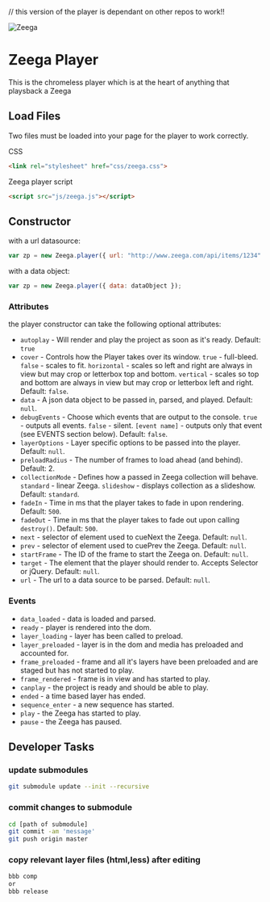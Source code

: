 // this version of the player is dependant on other repos to work!!

![Zeega](https://raw.github.com/Zeega/Zeega-Core/master/web/images/zeega-logo-large.png)

# Zeega Player

This is the chromeless player which is at the heart of anything that playsback a Zeega

## Load Files

Two files must be loaded into your page for the player to work correctly.

CSS
```html
<link rel="stylesheet" href="css/zeega.css">
```

Zeega player script
```html
<script src="js/zeega.js"></script>
```

## Constructor

with a url datasource:

``` javascript
var zp = new Zeega.player({ url: "http://www.zeega.com/api/items/1234" });
```
with a data object:

``` javascript
var zp = new Zeega.player({ data: dataObject });
```

### Attributes

the player constructor can take the following optional attributes:

* `autoplay` - Will render and play the project as soon as it's ready. Default: `true`
* `cover` - Controls how the Player takes over its window. `true` - full-bleed. `false` - scales to fit. `horizontal` - scales so left and right are always in view but may crop or letterbox top and bottom. `vertical` - scales so top and bottom are always in view but may crop or letterbox left and right. Default: `false`.
* `data` - A json data object to be passed in, parsed, and played. Default: `null`.
* `debugEvents` - Choose which events that are output to the console. `true` - outputs all events. `false` - silent. `[event name]` - outputs only that event (see EVENTS section below). Default: `false`.
* `layerOptions` - Layer specific options to be passed into the player. Default: `null`.
* `preloadRadius` - The number of frames to load ahead (and behind). Default: 2.
* `collectionMode` - Defines how a passed in Zeega collection will behave. `standard` - linear Zeega. `slideshow` - displays collection as a slideshow. Default: `standard`.
* `fadeIn` - Time in ms that the player takes to fade in upon rendering. Default: `500`.
* `fadeOut` - Time in ms that the player takes to fade out upon calling `destroy()`. Default: `500`.
* `next` - selector of element used to cueNext the Zeega. Default: `null`.
* `prev` - selector of element used to cuePrev the Zeega. Default: `null`.
* `startFrame` - The ID of the frame to start the Zeega on. Default: `null`.
* `target` - The element that the player should render to. Accepts Selector or jQuery. Default: `null`.
* `url` - The url to a data source to be parsed. Default: `null`.

### Events

* `data_loaded` - data is loaded and parsed.
* `ready` - player is rendered into the dom.
* `layer_loading` - layer has been called to preload.
* `layer_preloaded` - layer is in the dom and media has preloaded and accounted for.
* `frame_preloaded` - frame and all it's layers have been preloaded and are staged but has not started to play.
* `frame_rendered` - frame is in view and has started to play.
* `canplay` - the project is ready and should be able to play.
* `ended` - a time based layer has ended.
* `sequence_enter` - a new sequence has started.
* `play` - the Zeega has started to play.
* `pause` - the Zeega has paused.

## Developer Tasks

### update submodules

```bash
git submodule update --init --recursive
```

### commit changes to submodule

```bash
cd [path of submodule]
git commit -am 'message'
git push origin master
```

### copy relevant layer files (html,less) after editing

```bash
bbb comp
or
bbb release
```